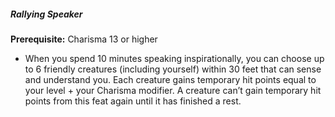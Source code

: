 ##### Rallying Speaker

**Prerequisite:**
Charisma 13 or higher

- When you spend 10 minutes speaking inspirationally, you can choose up to 6 friendly creatures (including yourself) within 30 feet that can sense and understand you.
  Each creature gains temporary hit points equal to your level + your Charisma modifier.
  A creature can’t gain temporary hit points from this feat again until it has finished a rest.

